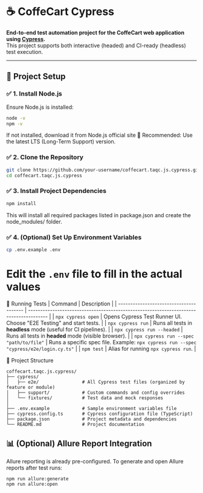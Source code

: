 # ☕ CoffeCart Cypress

**End-to-end test automation project for the CoffeCart web application using [Cypress](https://www.cypress.io/).**  
This project supports both interactive (headed) and CI-ready (headless) test execution.

---

## 🚀 Project Setup

### ✅ 1. Install Node.js

Ensure Node.js is installed:

```bash
node -v
npm -v
```
If not installed, download it from Node.js official site
🔧 Recommended: Use the latest LTS (Long-Term Support) version.

### ✅ 2. Clone the Repository

```bash
git clone https://github.com/your-username/coffecart.taqc.js.cypress.git
cd coffecart.taqc.js.cypress
```

### ✅ 3. Install Project Dependencies

```bash
npm install
```

This will install all required packages listed in package.json and create the node_modules/ folder.

### ✅ 4. (Optional) Set Up Environment Variables

```bash
cp .env.example .env
```

# Edit the `.env` file to fill in the actual values

🧪 Running Tests
| Command                                 | Description                                                                            |
| --------------------------------------- | -------------------------------------------------------------------------------------- |
| `npx cypress open`                      | Opens Cypress Test Runner UI. Choose "E2E Testing" and start tests.                    |
| `npx cypress run`                       | Runs all tests in **headless** mode (useful for CI pipelines).                         |
| `npx cypress run --headed`              | Runs all tests in **headed** mode (visible browser).                                   |
| `npx cypress run --spec "path/to/file"` | Runs a specific spec file. Example: `npx cypress run --spec "cypress/e2e/login.cy.ts"` |
| `npm test`                              | Alias for running `npx cypress run`.                                                   |

📁 Project Structure
```aiignore
coffecart.taqc.js.cypress/
├── cypress/
│   ├── e2e/                # All Cypress test files (organized by feature or module)
│   ├── support/            # Custom commands and config overrides
│   └── fixtures/           # Test data and mock responses
│
├── .env.example            # Sample environment variables file
├── cypress.config.ts       # Cypress configuration file (TypeScript)
├── package.json            # Project metadata and dependencies
└── README.md               # Project documentation
```

## 📊 (Optional) Allure Report Integration

Allure reporting is already pre-configured.
To generate and open Allure reports after test runs:
```bash
npm run allure:generate
npm run allure:open
```
